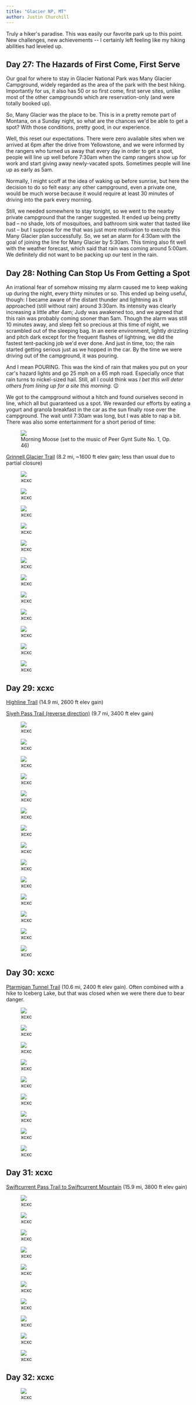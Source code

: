 ```yaml
---
title: "Glacier NP, MT"
author: Justin Churchill
---
```

Truly a hiker's paradise. This was easily our favorite park up to this point. New challenges, new achievements -- I certainly left feeling like my hiking abilities had leveled up. 

## Day 27: The Hazards of First Come, First Serve
<!-- Jul 17, arrive + chewing bones -->

Our goal for where to stay in Glacier National Park was Many Glacier Campground, widely regarded as the area of the park with the best hiking. Importantly for us, it also has 50 or so first come, first serve sites, unlike most of the other campgrounds which are reservation-only (and were totally booked up).

So, Many Glacier was the place to be. This is in a pretty remote part of Montana, on a Sunday night, so what are the chances we'd be able to get a spot? With those conditions, pretty good, in our experience.

Well, this reset our expectations. There were zero available sites when we arrived at 6pm after the drive from Yellowstone, and we were informed by the rangers who turned us away that every day in order to get a spot, people will line up well before 7:30am when the camp rangers show up for work and start giving away newly-vacated spots. Sometimes people will line up as early as 5am.

Normally, I might scoff at the idea of waking up before sunrise, but here the decision to do so felt easy: any other campground, even a private one, would be much worse because it would require at least 30 minutes of driving into the park every morning.

Still, we needed somewhere to stay tonight, so we went to the nearby private campground that the ranger suggested. It ended up being pretty bad – no shade, lots of mosquitoes, and bathroom sink water that tasted like rust – but I suppose for me that was just more motivation to execute this Many Glacier plan successfully. So, we set an alarm for 4:30am with the goal of joining the line for Many Glacier by 5:30am. This timing also fit well with the weather forecast, which said that rain was coming around 5:00am. We definitely did not want to be packing up our tent in the rain.

## Day 28: Nothing Can Stop Us From Getting a Spot
<!-- Jul 18, wake up early + grinnell glacier -->

An irrational fear of somehow missing my alarm caused me to keep waking up during the night, every thirty minutes or so. This ended up being useful, though: I became aware of the distant thunder and lightning as it approached (still without rain) around 3:30am. Its intensity was clearly increasing a little after 4am; Judy was awakened too, and we agreed that this rain was probably coming sooner than 5am. Though the alarm was still 10 minutes away, and sleep felt so precious at this time of night, we scrambled out of the sleeping bag. In an eerie environment, lightly drizzling and pitch dark except for the frequent flashes of lightning, we did the fastest tent-packing job we'd ever done. And just in time, too; the rain started getting serious just as we hopped in the car. By the time we were driving out of the campground, it was pouring.

And I mean POURING. This was the kind of rain that makes you put on your car's hazard lights and go 25 mph on a 65 mph road. Especially once that rain turns to nickel-sized hail. Still, all I could think was _I bet this will deter others from lining up for a site this morning._ 😉

We got to the campground without a hitch and found ourselves second in line, which all but guaranteed us a spot. We rewarded our efforts by eating a yogurt and granola breakfast in the car as the sun finally rose over the campground. The wait until 7:30am was long, but I was able to nap a bit. There was also some entertainment for a short period of time:

<!-- morning moose -->
<figure>
    <img src="https://lh3.googleusercontent.com/pw/AL9nZEWGq-aaUlwjhsyHe7bJAHMDOkA_J2OrI8Alw5uYM0Wm9qwvkvfh_kd_fqdU341HxH8y9YTDbEIDsdZwMX3yj0NR4qcNPvwwdMGTJ_k3p9T_eH-6_2_1VHIZ786nb8MuNCU0U0GwXbxtOrkeXqoA6fvR3w=w1862-h1396-no?authuser=0">
    <figcaption>Morning Moose (set to the music of Peer Gynt Suite No. 1, Op. 46)</figcaption>
</figure>

[Grinnell Glacier Trail](https://www.alltrails.com/explore/trail/us/montana/grinnell-glacier-trail) (8.2 mi, ~1600 ft elev gain; less than usual due to partial closure)

<!-- coffee at the picnic area at grinnell trailhead -->
<figure>
    <img src="https://lh3.googleusercontent.com/pw/AL9nZEXX9eGHEyVSUEk_NcEasjuqRQIBRh6LdCqHQvqdqIZhLCWpRkka5zplGPTgK3PwW0FO0RVof8vd2PZssZczl4qY4T9N3HshsOUTtTZhe_a-e2Ydso7hvzm34gNUODqgGJjtdMSAXQLwqleELS6o3fNtBw=w1860-h1396-no?authuser=0">
    <figcaption>xcxc</figcaption>
</figure>

<!-- jagged peak visible from grinnell trailhead -->
<figure>
    <img src="https://lh3.googleusercontent.com/pw/AL9nZEXOR0Tl9JDsUyQW692LWb0A8SihnZbTFpFnt7JpFEZbIYCbGQiT4UuBPDjqrEPv307Zwr7MeQ8oyt-td4f9CIx4Gy3mVz-Ws_aZJlcww9hAqRUsgofpvxcyCmXmZRhpJTy10szEv1Jq9bXo6POP6DVMOA=w1862-h1396-no?authuser=0">
    <figcaption>xcxc</figcaption>
</figure>

<!-- first lake on way to grinnell glacier -->
<figure>
    <img src="https://lh3.googleusercontent.com/pw/AL9nZEXGvoWvPZE3lGk_I14NrPr8TToiXHN7wgz_FsZc-wQUCL8c2Tdayfxi1rvA61Y_GCOhES9YQHxTxWrWwrqbEWlfrF_CDcuNRtwR29dXcQ4OxKZPipbffVGCurJjvKjSqkeII7zYKX66rom6VeRtnYLgUQ=w1862-h1396-no?authuser=0">
    <figcaption>xcxc</figcaption>
</figure>

<!-- shaking the metal cup bear bell on way to grinnell -->
<figure>
    <img src="https://lh3.googleusercontent.com/pw/AL9nZEVEchrArYqhS_w01KCorE2MjL8dMeeQFhEjJk36FjlliFWtHrqkz0Mgla_AXsJETErHcyeAw8jQZhjXcOmpp2tgofgKf_zdVNvkYovFl_bAOZVmOj3AsKc-Idfo6VaDXoq-SYIZx7hIOp7IRm8JKN39xg=w1862-h1396-no?authuser=0">
    <figcaption>xcxc</figcaption>
</figure>

<!-- grinnell trail closure due to snow hazard -->
<figure>
    <img src="https://lh3.googleusercontent.com/pw/AL9nZEUU-LCgAXp76IkeZSNTDe1wVs0Txt8D2agJt8OfiCFJJv-1EwAEAlyCNe_ApGbXoD7a-opbt5n-jrOYZwftpUoc2PzUZlkWWIDXENH2Qkr19lqkzNvNmoXJPCkE7jDGRg0vJCx9HBRvoy9usykKsHFWSA=w1862-h1396-no?authuser=0">
    <figcaption>xcxc</figcaption>
</figure>

<!-- me and judy at end of grinnell overlooking lake -->
<figure>
    <img src="https://lh3.googleusercontent.com/pw/AL9nZEVT_4_UgpKO-oXJub8bqgXCnhsNxKQb5PHus1rBvpC-WhHyNn5kcskaBDB4ZR3JsU8sMjE5WTdWwlQzHvfGz4DvVj9IniYY_Z7LAix4GpCNNxolIbT4WS9cN9q9oUTJ7ScUMmB8qxv4C-BKXptUEr94Rw=w1860-h1396-no?authuser=0">
    <figcaption>xcxc</figcaption>
</figure>

<!-- judy from behind, heading back in the rain -->
<figure>
    <img src="https://lh3.googleusercontent.com/pw/AL9nZEVniT5ffXRBPl3dJz8JxsAw-31G367g5N4ebcyDfNVa8N8nrh8qhfe0U4j9WXTHfLxP17c2d913GljwcKVX4XDTSH8qWw8tX8cWxh7ely2YmRvCfH5CNuIw2nzVI8TP0xm5xs0zLUfh02GBfdQouUYVlg=w1862-h1396-no?authuser=0">
    <figcaption>xcxc</figcaption>
</figure>

<!-- me getting rained on -->
<figure>
    <img src="https://lh3.googleusercontent.com/pw/AL9nZEWUjD74KNcVpU54YxzHJLHaJ4I8bus9dHKjlGl5xCh3KJwzEIJg3p0fgfFujSvz71P_6GWGzejk4N-Xz_Lu_Qj7vdvlgXduELY6un4C4UbaFYZrMyws1BTWrt-1hYHfsounX1Dcaab9rYZbOh8s3bok5A=w1860-h1396-no?authuser=0">
    <figcaption>xcxc</figcaption>
</figure>

<!-- many glacier hotel inside -->
<figure>
    <img src="https://lh3.googleusercontent.com/pw/AL9nZEVH_mj_rQqM3W_Y5sG7DL0bZJtFDQmovGRzQ1HS8ccQoHJYTQa4fesfgoEKn92OLRpYzdLjj2ViV0_JSBDqfpUTcoyxBWPFf5gqDIkUlS-abteGQES5elXazgLlnWNiabC1l7iLzMfdxFEezezaQlzL6A=w1048-h1396-no?authuser=0">
    <figcaption>xcxc</figcaption>
</figure>

<!-- moose head -->
<figure>
    <img src="https://lh3.googleusercontent.com/pw/AL9nZEU8CN0-xxKDMXxRJLa4-qR7DGyT5Q0_6hPdcxXmQGtq1DBQZTskvssEbyTdo0GaA9OVVF2FmeNxvy9L1MgYvsNkTu5RldfpBHgqFsVbp6XZxqbDyn2RW48axQD3Q03PpcqOHuLXvy54yv1GvHJnAaGogw=w1048-h1396-no?authuser=0">
    <figcaption>xcxc</figcaption>
</figure>

<!-- lake on other side of many glacier hotel -->
<figure>
    <img src="https://lh3.googleusercontent.com/pw/AL9nZEU4fTOiuPnoZvnHScmD-QzIGrM3AGUjXjVwvvwFnjaQRq37K3t5hsHpryRUXu06OOWGGISknDDAbWeMNjfEpFR6e_mwHszbBwayLrzClw_u06srbRUjL5U6nFRP9Jw8YGk5WCuz241ptuLZmzlpQBKTag=w1862-h1396-no?authuser=0">
    <figcaption>xcxc</figcaption>
</figure>

<!-- many glacier hotel from outside -->
<figure>
    <img src="https://lh3.googleusercontent.com/pw/AL9nZEXj1KQXe0B6WmGlvEHEEx_CH1IRX73KUVD9UrxWu86djh9cnb30Zj6VJyh1przpaZpBOumHs7YcJwDEpVRFgW2Tclm93_zpDlXhZHCbXKyZxo3vQY50jb6Kmxyx83B7mT5xLLVG9fd4Hen-huSb-rkp5g=w1862-h1396-no?authuser=0">
    <figcaption>xcxc</figcaption>
</figure>

## Day 29: xcxc
<!-- Jul 19, wake up early again for going to the sun road + siyeh pass -->

[Highline Trail](https://www.alltrails.com/trail/us/montana/highline-trail) (14.9 mi, 2600 ft elev gain)

[Siyeh Pass Trail (reverse direction)](https://www.alltrails.com/trail/us/montana/siyeh-pass-trail) (9.7 mi, 3400 ft elev gain)

<!-- driving out of many glacier at sunrise -->
<figure>
    <img src="https://lh3.googleusercontent.com/pw/AL9nZEXVGb7uYdo4vYEFuH6tgBnrjTDktoYhLrVL3qh-mn2ikKNZlm1J6YYHc6tOLhxYbFqQsQJxe4wwe0PyeH1gZFatU9p7Ms8oi9KmVacFIl__UMmKa0yH9IrCJ_zGJCK6TMAFI4E6eI3re2ljuOjXVnw2vg=w1862-h1396-no?authuser=0">
    <figcaption>xcxc</figcaption>
</figure>

<!-- sunrise over lake at going to the sun -->
<figure>
    <img src="https://lh3.googleusercontent.com/pw/AL9nZEUtR1vKkYUAsRMUh7DNxhqVZrUv-CYi5kueVhsTw-fhpI94DqZNPgwQ-n5ygLyxUCec4xv8lzHFuIFf1KOURCLp34J82daQRHLez363xk7zoUrjVb3JT7jWHD1UgGmNcoNGc7IrytOvt3m4vX8ByhHAyg=w1862-h1396-no?authuser=0">
    <figcaption>xcxc</figcaption>
</figure>

<!-- morning me and judy with sunlit red mountains behind  -->
<figure>
    <img src="https://lh3.googleusercontent.com/pw/AL9nZEWiGGdF4q-uA7zSmYAxvVlfY9773p2yCVK_j_u6kOqyrR9KQQjnwsUcf_dK0WrfBq4tYAIaOwPePCCDX1AeOVjlr6f8gn0B4zAP2sKOpzfo3otS008JXz6ky9nYyvWEWiP8jsf4PQtBzt862ZG-K_xYDg=w1860-h1396-no?authuser=0">
    <figcaption>xcxc</figcaption>
</figure>

<!-- sunrise light over picnic spot in going to the sun road -->
<figure>
    <img src="https://lh3.googleusercontent.com/pw/AL9nZEXm_bVJCo0I8EhbiPRaJc9hoBFERnCzomcibUmZ7BUigeROHb3Nki-S9o1R8BqF0QjGuXAI2d28ZyyQ8QHC_TpwxpKKYAT0tQdAoKLwF0cCDaXlJ8YteKrEkxDhAdT8-hOCHG9EziOh7CR0RyTBJNi0WA=w1862-h1396-no?authuser=0">
    <figcaption>xcxc</figcaption>
</figure>

<!-- waterfall through some reddish rocks headed up to siyeh pass -->
<figure>
    <img src="https://lh3.googleusercontent.com/pw/AL9nZEVh3By_kj01ISMyzZhBax3DKy-EyPjVarOVt3Acc3mtBBPb721_WWtnAeKVWynbRTeOs_sgnCLd3TBPxhvXu94UWnSZ9AeY31MfXy59-_wg_MzTAwkSQb0hX3pzdDw68vsVSjNHm4kwleGVBaDeI5VXKw=w1048-h1396-no?authuser=0">
    <figcaption>xcxc</figcaption>
</figure>

<!-- nice mountain range on left as you head to siyeh pass -->
<figure>
    <img src="https://lh3.googleusercontent.com/pw/AL9nZEXVDL9sG0y5HdEAVBmHg8Nh7WCcqLRxK7sKKgv9Vy0vLogToRrlNPPNTlTMah3zpHrQuJOmeFFg9irtPd24GIfb-4ADDoos9yi6q_lV9EZuUj4x7-TyfKQ_b1SsXsj6Ja60jm6bpbQ4Yp7lGIg-YMsIKA=w1862-h1396-no?authuser=0">
    <figcaption>xcxc</figcaption>
</figure>

<!-- judy hiking up to siyeh with nice background -->
<figure>
    <img src="https://lh3.googleusercontent.com/pw/AL9nZEU_43I-ziPwvaDW0IqsLz0dbjkPmSKU1aRhitlWoQemnxYxfST2RyfoBnRWubPQh3s5lohFFaJ3kVfbFdODKPIVHR8dabw0o_IaPJE-q1DhBlWP2OeNzxYTf0oU4oODDQp0V6NpT0JbthqQTZ6R7sky4w=w1862-h1396-no?authuser=0">
    <figcaption>xcxc</figcaption>
</figure>

<!-- paranoid about snow hazards at our first snow crossing -->
<figure>
    <img src="https://lh3.googleusercontent.com/pw/AL9nZEXCUl9KCRogaO2CV_GCBjrHAoAdP_7f_wHH5p6PImhXsvG4KnDCzu2n_hAQxwpf_EDvkFLvafsoCko9_rzCfz6bDW5GGll3o0uhEMaCFbh4bTfm6I8eM-WDGl5cUv1TQV8iIM_aeDj89e3gtwg25mXVmw=w1860-h1396-no?authuser=0">
    <figcaption>xcxc</figcaption>
</figure>

<!-- judy and me after making it to the top of siyeh pass -->
<figure>
    <img src="https://lh3.googleusercontent.com/pw/AL9nZEW0udgQx74_HAW42u0uehntx2TtGVZ0y8HiepM4MPGBQfwyhURxByopI2w9H2TqXkacTWVqUl3AhfPUMgLt6ljyiknksBB40MVfiiE9IfRDVezydq8ISz-P7AIG5c9X2C1__YYvwTdX-V2dQlENq0cXEA=w1860-h1396-no?authuser=0">
    <figcaption>xcxc</figcaption>
</figure>

<!-- view on the other side of the saddle of siyeh pass -->
<figure>
    <img src="https://lh3.googleusercontent.com/pw/AL9nZEV9GtJMlH2tEricHnW0djUr6lIjANClHVApdVtzN2TSvtx0yzUzb2wfw2d8s5UIlflHemZHohdaNHqQTHqkcgnCMa428VGB1Fg1aGACeXGylzjAuFz5uMYu-FfIgBHEzQKrBlQ8RYMVuCgxhkQdNjhQLg=w1862-h1396-no?authuser=0">
    <figcaption>xcxc</figcaption>
</figure>

<!-- judy hiking down from siyeh on other side, horizon disappearing over ridge -->
<figure>
    <img src="https://lh3.googleusercontent.com/pw/AL9nZEXPYH6kteycv7jcna6z2ZLUJtqy6fsFEosU6IMtYpAq0AdnKPSnQQAwM9TdSh7zCMz2k7x_qVw772vk1xbmui1_7sQfbbFRgTDr8x0hSS4cI1NFd8ppRQdyaC7PPyG-dhMQ9UM6fX-SWCScsKFuQxmDvQ=w1862-h1396-no?authuser=0">
    <figcaption>xcxc</figcaption>
</figure>

<!-- view looking forward, hiking down other side of siyeh -->
<figure>
    <img src="https://lh3.googleusercontent.com/pw/AL9nZEWEcJ597MBRFTBSlyUngIRzKKHX6tJPsbimLOhrSKuPd_tV75lM-0hDRiFCct8hTasDNOUO5wid3ealG5mVqANAkeXBrnJVKuKEnOmO1uohXqfn92X8NJtoRX9vFzKV1GTqbm271SNeeaZPNEa-J2df4A=w1862-h1396-no?authuser=0">
    <figcaption>xcxc</figcaption>
</figure>

<!-- water carving out a snow bridge, seen from road -->
<figure>
    <img src="https://lh3.googleusercontent.com/pw/AL9nZEUhxEV9xRQGFRZMtq23EhnGfV0x9oljbDS1klEKsUx5zXYf7ZD0vp9Xjt4aTYFsLZ-wZIZYsNWveee0sYcOHFdBpu6nZ_9Uf0NOmFg4cdTU30EQybBLjTpK3Py-PN4idPSaEJJQe0KZ61OXV5IJPiiV7w=w1048-h1396-no?authuser=0">
    <figcaption>xcxc</figcaption>
</figure>

<!-- tourists on a red bus tour -->
<figure>
    <img src="https://lh3.googleusercontent.com/pw/AL9nZEWw7Wc1ajWkPhXVJL-WzNtDC_ZAbdSu5U7nkX40aL2RaiUx_HBzdqonbhoy7fgG4zimlHs-B2L8_1JchaUzBgoQVjtMcEAO15IcoL1Ep-NBNBNpEBQr-uy1PdR78ak22siqkjWPFvvrM0gNLLSZhxRu-g=w1862-h1396-no?authuser=0">
    <figcaption>xcxc</figcaption>
</figure>

## Day 30: xcxc
<!-- Jul 20, ptarmigan tunnel -->

[Ptarmigan Tunnel Trail](https://www.alltrails.com/trail/us/montana/ptarmigan-tunnel--4) (10.6 mi, 2400 ft elev gain). Often combined with a hike to Iceberg Lake, but that was closed when we were there due to bear danger.

<!-- pretty view behind judy while hiking up to ptarmigan tunnel -->
<figure>
    <img src="https://lh3.googleusercontent.com/pw/AL9nZEXia37PubY4Mpv4PnbnnySJ75BO9F1blPdttBwa9UikxfV3iwDMo3IrkZTHU3gUccQIue9dRXtaq3Yc1lZQL09l-kNEQZRqjI5AYW4tmo27wCPnU7N7hky757F6fl57aGBaM0VYYmzKEc5dWYN_j7SoUQ=w1862-h1396-no?authuser=0">
    <figcaption>xcxc</figcaption>
</figure>

<!-- two edges of a long switchback carved out of the cliff face up to ptarmigan -->
<figure>
    <img src="https://lh3.googleusercontent.com/pw/AL9nZEWjp3WscL7rXcxv8HQbIaleWvULDcWymou2lWFbbx3Jks7qqDcWHEYhpWFBoxsxp9jyDcY8nQovhK0sTVGx4MVpU7JuoNS0uw03oWt6h4IDEUeu_cYUpIsHxik8nPUnWM5dtpP5FaiYL08dnA57VhhXbw=w1862-h1396-no?authuser=0">
    <figcaption>xcxc</figcaption>
</figure>

<!-- judy and me at top of ptarmigan tunnel -->
<figure>
    <img src="https://lh3.googleusercontent.com/pw/AL9nZEW4fihGbShMy2qWl0cBIgLl-VdoHNbhjmcROrzleqpnzxw-jCe1V-wvqHl_E_0IZ-S9_mBnZT0crSvdEQnk4m1XiFAgU8p4soMt417g4pJebflQ7GGDHLJcEP7FPF6I7dbo62ukvTizgJ5VgTPNC4pB6w=w1862-h1396-no?authuser=0">
    <figcaption>xcxc</figcaption>
</figure>

<!-- judy in front of the actual tunnel -->
<figure>
    <img src="https://lh3.googleusercontent.com/pw/AL9nZEU5v0f80noaXUMbV_jTN__0gtRzwyW-Lz6i7UahE4B1FSz3j3lUD2FttNfUcw8iiCbtrPd63tw9qNhHACMR2R8tkktzRG3TD002nBIoe58OiMCYcAiSBcE8HgrgpN-MaNlSaeLrGu0EHfcG14l65Emu2w=w1048-h1396-no?authuser=0">
    <figcaption>xcxc</figcaption>
</figure>

<!-- me and judy with view on other side of tunnel -->
<figure>
    <img src="https://lh3.googleusercontent.com/pw/AL9nZEWcGDg5geWYOfvZJTG-Jp2px381SwsxjqUi6JtGS1Jgp613dX-hELVBvsWmfQxeVjFn0GDlZ4koBTOlCt6Q76T49UeYdGW1_4SpIXqPfH8Hy9ML02qFJupJpgu1wI90PiHgAW3aC9bWj8P-OI9gxXrESA=w1860-h1396-no?authuser=0">
    <figcaption>xcxc</figcaption>
</figure>

<!-- me climbing the ptarmigan peak cliffs to chase a marmot -->
<figure>
    <img src="https://lh3.googleusercontent.com/pw/AL9nZEX3FcsloYqGew3u2UcZVFOeqz_LitLgUJ-sHH1LhMa3Mp62v1zjNcSy2SqEOatRIblHuWO9ZmMcRVYpEF1qC0Azs3DeD8rj3DBIeKt1k6ruag_kEd0r6kzVambQIPKOd5v6RrttDct3ibF8u6zGyZQvbA=w1862-h1396-no?authuser=0">
    <figcaption>xcxc</figcaption>
</figure>

<!-- curious marmot I chased up the cliffs -->
<figure>
    <img src="https://lh3.googleusercontent.com/pw/AL9nZEUutRVBseoxiAq4J8JQO78U-A2Cip2rDXYK5CqYzmXYvLgPrgK9tTeA5Jk0-1jqG10efgTvwUWml3QqQuZ6iLMIWzVK9rREAm0tK_wf-qqkBr1qYxJqm04lAXtvyoauqbElR8zey_5V_nDFhXplZas6Zw=w1048-h1396-no?authuser=0">
    <figcaption>xcxc</figcaption>
</figure>

<!-- interesting cliff face on other side of tunnel -->
<figure>
    <img src="https://lh3.googleusercontent.com/pw/AL9nZEWiTgbpFmC_o8Kx67ECJYdXuhTYLpJLZ9CMA7ZO1KHrK8yL_UTaRNP7K9QrWXuZLviw6GFMqgGdYFzNozB90LZOU4__CmZuI21EE0DkOelIfGRcGEIGue6AQkn8UXPUR4n0_Z-1luguuU8HIyvKChCtUg=w1048-h1396-no?authuser=0">
    <figcaption>xcxc</figcaption>
</figure>

<!-- moose munching on leaves on the way back -->
<figure>
    <img src="https://lh3.googleusercontent.com/pw/AL9nZEWeyhH9b1BbXJw42nSJfx7dr3tvLNe3BCSqRUGyAIxgsDf5MQbZ71cDwdtsPs2HkwFoRxgbC59NUN17DACvd9jWhkI6ba0556JKU2ceH7-mRO7Ec3oZMhOpWAEXbof5HXFJZ2LY-REspHYsNAVWD643_Q=w1048-h1396-no?authuser=0">
    <figcaption>xcxc</figcaption>
</figure>

## Day 31: xcxc
<!-- Jul 21, swiftcurrent pass -->

[Swiftcurrent Pass Trail to Swiftcurrent Mountain](https://www.alltrails.com/trail/us/montana/swiftcurrent-pass-trail) (15.9 mi, 3800 ft elev gain)

<!-- waterfall at redrock lake -->
<figure>
    <img src="https://lh3.googleusercontent.com/pw/AL9nZEUBFztTFNIq2xiNSqm0Uz5rHQzo3JfEiYp1l0RgIjrYpaBtbFoQ2r_OPrccpl93wITYPdnpXrY1iD5QBb01lVLJ0YqBTja6pucIsZGeMinctUIv8eszpkE6wlv-FpDYMPnlcH-HST7d3DP6OBVAkiCTwQ=w1862-h1396-no?authuser=0">
    <figcaption>xcxc</figcaption>
</figure>

<!-- load limit one hiker at a time -->
<figure>
    <img src="https://lh3.googleusercontent.com/pw/AL9nZEWvUzNUNEmHeoMIXIZyWZ8PRF0ntnJkabf2btg395mE6BfkZmauA2PVTgvaEAMHvCnZhmmdGwl-s9haAw2kzr7W-P33iGuZXFb96CR45L621eKtLrdm0NU_XUj48C68lm5EPVX2cu-WqGBZc3YeWIOobQ=w1862-h1396-no?authuser=0">
    <figcaption>xcxc</figcaption>
</figure>

<!-- minor vista point overlooking bullhead lake -->
<figure>
    <img src="https://lh3.googleusercontent.com/pw/AL9nZEXUhQX0-Uu-2s0eZzO7BgPjgF2f6xLDG9Y5WW-KVHXWfTZQ3I-F2-Fh-opTFdOVcNNSfggCg-hyz2Km4GENkkE4slKJX3GMOnHyzsALB0HD-4wmRWsxRGKtU4HKJ1aEkyLfzptYu2_WvVyrEz6eZ0xXzA=w1862-h1396-no?authuser=0">
    <figcaption>xcxc</figcaption>
</figure>

<!-- even better higher vista of bullhead lake (but still not the best) -->
<figure>
    <img src="https://lh3.googleusercontent.com/pw/AL9nZEWm7RkT4VtGqmw_IzgrltB3ZjvjzW20h2xbGCbANytw-NJB93WC8TBgVgoiaL9yAe54sJafTpWVHm43Ix0-qPClsQH10_HCUHDZeX69_yCGZyu5zLh7o3ajRLqEqw8k4U8UJ8GUaLwXRjWjSqC1miuWrQ=w1862-h1396-no?authuser=0">
    <figcaption>xcxc</figcaption>
</figure>

<!-- mountain range pic from swiftcurrent mountain peak -->
<figure>
    <img src="https://lh3.googleusercontent.com/pw/AL9nZEXK9eoffLyyRxFGMRkrWTuPmUZj_REqTV21ql7tZ6T3NHlaIV-B6uZkvKLM7ME-65L3Q3M7mDM9OtvR0KCGu8PlOqfO73ilk8-WUPtl4c8bJecZgpsyCvP18kCiY2TPzS2vQ1g93xwyG1HfvnPDsv2LRQ=w1862-h1396-no?authuser=0">
    <figcaption>xcxc</figcaption>
</figure>

<!-- me at swiftcurrent mountain peak -->
<figure>
    <img src="https://lh3.googleusercontent.com/pw/AL9nZEXTQBieCAtN3J6zHIKOwAggo0UK_1Q8Dh7ld4bXK4lFER13Zk8OaiSwBLfOgSh8Nbk2wit2MJlLYH-r5SOQ2Ma-d-HyqDeaAlPAnzrzEl6dPVRcUqAmYogpq2Ezz8KnNw96ZNO6j5B_fR04dbcfhn4DEA=w1862-h1396-no?authuser=0">
    <figcaption>xcxc</figcaption>
</figure>

<!-- lakes vista from swiftcurrent mountain peak -->
<figure>
    <img src="https://lh3.googleusercontent.com/pw/AL9nZEXCuiipAnsJHn-ulDNhzeGtgaaFkOKSlYC9ouWKDaUK7LizhUHPu1iszJcoAwjlKVaYLciQ_ukHyFamS4QhJ48jg_kuncQq_nGDmucjNAFfBQZ6yNo3IhhnXcf7yFcBXZYWUnUJ0k_PrffT2JlS0hfeTw=w1862-h1396-no?authuser=0">
    <figcaption>xcxc</figcaption>
</figure>

<!-- mountain range pic 2 from swiftcurrent mountain peak -->
<figure>
    <img src="https://lh3.googleusercontent.com/pw/AL9nZEXHiF3WrQwh6s1Dd19eO8hnKjXvZ3nHZzWZD5egv2-uHvrU87ZP-ZEOoC1f9bPOfit45KgyYyhRmlfGg7HkanviodWk0J12sSDN5w5j3LRLbJUThVlX5BPQLFRaApI0Mh_xia4qbhozxhIKkwJKL0vEdg=w1862-h1396-no?authuser=0">
    <figcaption>xcxc</figcaption>
</figure>

<!-- judy on cliff edge path heading down from swiftcurrent pass -->
<figure>
    <img src="https://lh3.googleusercontent.com/pw/AL9nZEWuYslmRIelDHV69RZdZaOpLUg9RmPNH4jdp6OvSsE5zLHOjAruCV43pYhRpf5aiinB47aS8WG8GDXp1BbXtIhvkr4EcfdRIWqyNS0EoAhlUrbw6SqV_IdatRzP9lJwi-bNGEJJn4ISmSwtE3cViiqbug=w1862-h1396-no?authuser=0">
    <figcaption>xcxc</figcaption>
</figure>

<!-- another heading back pic, through the brush -->
<figure>
    <img src="https://lh3.googleusercontent.com/pw/AL9nZEXZjLtqjnCGES6Vb-vOczhWSXllMEFoy1ffaZ53bdhCyhsLPwXVNcfPcoNobedSbKGhcrRPlnKiTu9nJ8zKfPQjjYXSpNmeE_A7RjbMwfghczrxzIqQLxGkpn_GnEQeiJktiTOhX010BX2G1v5jjq9hug=w1862-h1396-no?authuser=0">
    <figcaption>xcxc</figcaption>
</figure>

## Day 32: xcxc
<!-- Jul 22, calgary -->

<!-- flag of canada -->
<figure>
    <img src="https://lh3.googleusercontent.com/pw/AL9nZEUefY6WaGWB5kAIZFOHGQdFRVo016-Yl0KazWKkYtvpbE9lsPmw80UKlWwthBvnQLQUKm5OxOePb1M9VTL5qhK4idh9VHD2K8wYjxd-F3k1U4wdIe4oL4k41SsjIpaGuFjT_lxb3tj3qlDDBW_--_tJAA=w1290-h1396-no?authuser=0">
    <figcaption>xcxc</figcaption>
</figure>